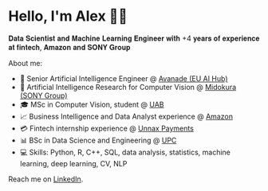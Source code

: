 # Hello, I'm Alex 👋🏻

𝐃𝐚𝐭𝐚 𝐒𝐜𝐢𝐞𝐧𝐭𝐢𝐬𝐭 𝐚𝐧𝐝 𝐌𝐚𝐜𝐡𝐢𝐧𝐞 𝐋𝐞𝐚𝐫𝐧𝐢𝐧𝐠 𝐄𝐧𝐠𝐢𝐧𝐞𝐞𝐫 𝐰𝐢𝐭𝐡 +4 𝐲𝐞𝐚𝐫𝐬 𝐨𝐟 𝐞𝐱𝐩𝐞𝐫𝐢𝐞𝐧𝐜𝐞 𝐚𝐭 𝐟𝐢𝐧𝐭𝐞𝐜𝐡, 𝐀𝐦𝐚𝐳𝐨𝐧 𝐚𝐧𝐝 𝐒𝐎𝐍𝐘 𝐆𝐫𝐨𝐮𝐩

About me:
- 🤖 Senior Artificial Intelligence Engineer @ [Avanade (EU AI Hub)](https://www.avanade.com/es-es)
- 🤖 Artificial Intelligence Research for Computer Vision @ [Midokura (SONY Group)](https://www.midokura.com/ "Powering the Edge computing revolution together")
- 🎓 MSc in Computer Vision, student @ [UAB](https://mcv.uab.cat/ "Master in Computer Vision | Barcelona")
- 📈 Business Intelligence and Data Analyst experience @ [Amazon](https://www.amazon.com/ "Amazon.com. Spend less. Smile more.")
- 💳 Fintech internship experience @ [Unnax Payments](https://www.unnax.com/ "Unnax: Everything you need to build first class financial services")
- 📊 BSc in Data Science and Engineering @ [UPC](https://dse.upc.edu/en "Bachelor's degree in Data Science and Engineering | UPC")
- 💻 Skills: Python, R, C++, SQL, data analysis, statistics, machine learning, deep learning, CV, NLP

Reach me on [LinkedIn](https://www.linkedin.com/in/alexcarrilloalza/ "Alex Carrillo Alza | LinkedIn").
